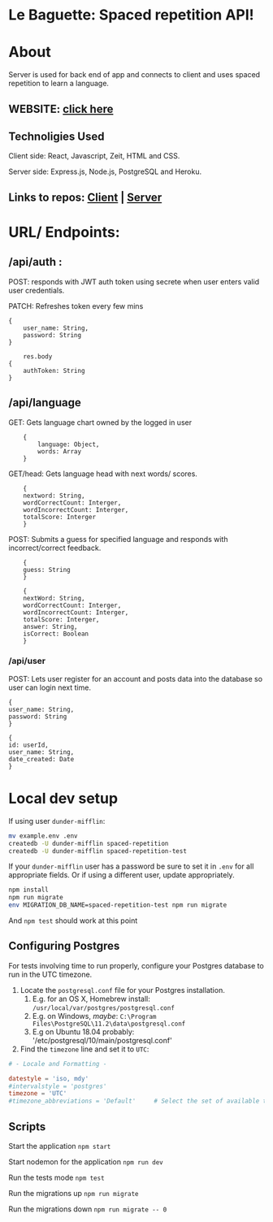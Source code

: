 # Le Baguette: Spaced repetition API!
# About
Server is used for back end of app and connects to client and uses spaced repetition to learn a language. 

## WEBSITE: [click here](https://spaced-repetition-app.mal3905.now.sh/learn)

## Technoligies Used
Client side: React, Javascript, Zeit, HTML and CSS.

Server side: Express.js, Node.js, PostgreSQL and Heroku. 

## Links to repos: [Client](https://github.com/thinkful-ei-heron/Dan_Maria_Spaced-Repetition.git) | [Server](https://github.com/thinkful-ei-heron/Dan_Maria_Spaced-Repitition-API.git)

# URL/ Endpoints: 

## /api/auth : 
POST: responds with JWT auth token using secrete when user enters valid user credentials.

PATCH: Refreshes token every few mins
    
    {
        user_name: String,
        password: String
    }

        res.body
    {
        authToken: String
    }

## /api/language
GET: Gets language chart owned by the logged in user

        {
            language: Object, 
            words: Array
        }

GET/head: Gets language head with next words/ scores.  

        {
        nextword: String,
        wordCorrectCount: Interger,
        wordIncorrectCount: Interger,
        totalScore: Interger
        }

POST: Submits a guess for specified language and responds with incorrect/correct feedback. 

        {
        guess: String
        }

        {
        nextWord: String, 
        wordCorrectCount: Interger,
        wordIncorrectCount: Interger,
        totalScore: Interger,
        answer: String,
        isCorrect: Boolean
        }



### /api/user
POST: Lets user register for an account and posts data into the database so user can login next time.

    {
    user_name: String,
    password: String
    }

    {
    id: userId,
    user_name: String,
    date_created: Date
    }



# Local dev setup

If using user `dunder-mifflin`:

```bash
mv example.env .env
createdb -U dunder-mifflin spaced-repetition
createdb -U dunder-mifflin spaced-repetition-test
```

If your `dunder-mifflin` user has a password be sure to set it in `.env` for all appropriate fields. Or if using a different user, update appropriately.

```bash
npm install
npm run migrate
env MIGRATION_DB_NAME=spaced-repetition-test npm run migrate
```

And `npm test` should work at this point

## Configuring Postgres

For tests involving time to run properly, configure your Postgres database to run in the UTC timezone.

1. Locate the `postgresql.conf` file for your Postgres installation.
   1. E.g. for an OS X, Homebrew install: `/usr/local/var/postgres/postgresql.conf`
   2. E.g. on Windows, _maybe_: `C:\Program Files\PostgreSQL\11.2\data\postgresql.conf`
   3. E.g  on Ubuntu 18.04 probably: '/etc/postgresql/10/main/postgresql.conf'
2. Find the `timezone` line and set it to `UTC`:

```conf
# - Locale and Formatting -

datestyle = 'iso, mdy'
#intervalstyle = 'postgres'
timezone = 'UTC'
#timezone_abbreviations = 'Default'     # Select the set of available time zone
```

## Scripts

Start the application `npm start`

Start nodemon for the application `npm run dev`

Run the tests mode `npm test`

Run the migrations up `npm run migrate`

Run the migrations down `npm run migrate -- 0`
